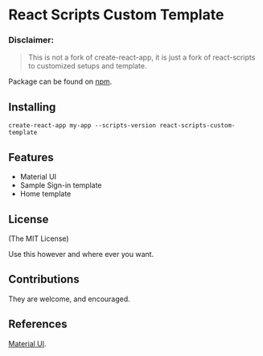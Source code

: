 # React Scripts Custom Template

### Disclaimer:

> This is not a fork of create-react-app, it is just a fork of react-scripts to customized setups and template.

Package can be found on [npm](https://www.npmjs.com/package/react-scripts-custom-template).

## Installing

`create-react-app my-app --scripts-version react-scripts-custom-template`

## Features
* Material UI
* Sample Sign-in template
* Home template

## License

(The MIT License)

Use this however and where ever you want.

## Contributions

They are welcome, and encouraged.

## References
[Material UI](https://material-ui.com/getting-started/installation/).
